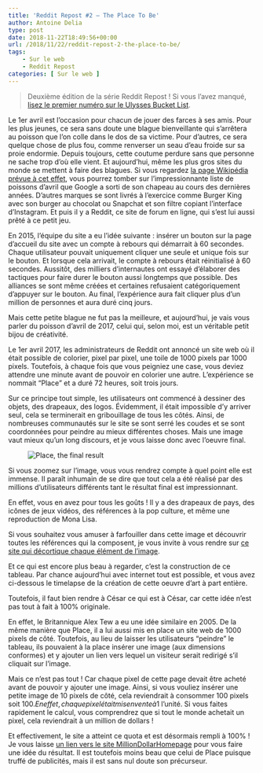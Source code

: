 ```yaml
---
title: 'Reddit Repost #2 – The Place To Be'
author: Antoine Delia
type: post
date: 2018-11-22T18:49:56+00:00
url: /2018/11/22/reddit-repost-2-the-place-to-be/
tags:
    - Sur le web
    - Reddit Repost
categories: [ Sur le web ]
---
```

<blockquote class="wp-block-quote">
  <p>
    Deuxième édition de la série Reddit Repost ! Si vous l&#8217;avez manqué, <a href="https://blog.antoinedelia.fr/2018/04/12/reddit-repost-1-ulysses-bucket-list/">lisez le premier numéro sur le Ulysses Bucket List</a>.
  </p>
</blockquote>

Le 1er avril est l&#8217;occasion pour chacun de jouer des farces à ses amis. Pour les plus jeunes, ce sera sans doute une blague bienveillante qui s&#8217;arrêtera au poisson que l&#8217;on colle dans le dos de sa victime. Pour d&#8217;autres, ce sera quelque chose de plus fou, comme renverser un seau d&#8217;eau froide sur sa proie endormie. Depuis toujours, cette coutume perdure sans que personne ne sache trop d&#8217;où elle vient. Et aujourd&#8217;hui, même les plus gros sites du monde se mettent à faire des blagues. Si vous regardez [la page Wikipédia prévue à cet effet][1], vous pourrez tomber sur l&#8217;impressionnante liste de poissons d&#8217;avril que Google a sorti de son chapeau au cours des dernières années. D&#8217;autres marques se sont livrés à l&#8217;exercice comme Burger King avec son burger au chocolat ou Snapchat et son filtre copiant l&#8217;interface d&#8217;Instagram. Et puis il y a Reddit, ce site de forum en ligne, qui s&#8217;est lui aussi prêté à ce petit jeu.

En 2015, l&#8217;équipe du site a eu l&#8217;idée suivante : insérer un bouton sur la page d&#8217;accueil du site avec un compte à rebours qui démarrait à 60 secondes. Chaque utilisateur pouvait uniquement cliquer une seule et unique fois sur le bouton. Et lorsque cela arrivait, le compte à rebours était réinitialisé à 60 secondes. Aussitôt, des milliers d&#8217;internautes ont essayé d&#8217;élaborer des tactiques pour faire durer le bouton aussi longtemps que possible. Des alliances se sont même créées et certaines refusaient catégoriquement d&#8217;appuyer sur le bouton. Au final, l&#8217;expérience aura fait cliquer plus d&#8217;un million de personnes et aura duré cinq jours.

Mais cette petite blague ne fut pas la meilleure, et aujourd&#8217;hui, je vais vous parler du poisson d&#8217;avril de 2017, celui qui, selon moi, est un véritable petit bijou de créativité.

Le 1er avril 2017, les administrateurs de Reddit ont annoncé un site web où il était possible de colorier, pixel par pixel, une toile de 1000 pixels par 1000 pixels. Toutefois, à chaque fois que vous peigniez une case, vous deviez attendre une minute avant de pouvoir en colorier une autre. L&#8217;expérience se nommait &#8220;Place&#8221; et a duré 72 heures, soit trois jours.

Sur ce principe tout simple, les utilisateurs ont commencé à dessiner des objets, des drapeaux, des logos. Évidemment, il était impossible d&#8217;y arriver seul, cela se terminerait en gribouillage de tous les côtés. Ainsi, de nombreuses communautés sur le site se sont serré les coudes et se sont coordonnées pour peindre au mieux différentes choses. Mais une image vaut mieux qu&#8217;un long discours, et je vous laisse donc avec l&#8217;oeuvre final.<figure class="wp-block-image">

<img src="https://i0.wp.com/i.redd.it/o4oku48qk9py.png?w=1000&#038;ssl=1" alt="Place, the final result" data-recalc-dims="1" /> </figure> 

Si vous zoomez sur l&#8217;image, vous vous rendrez compte à quel point elle est immense. Il paraît inhumain de se dire que tout cela a été réalisé par des millions d&#8217;utilisateurs différents tant le résultat final est impressionnant.

En effet, vous en avez pour tous les goûts ! Il y a des drapeaux de pays, des icônes de jeux vidéos, des références à la pop culture, et même une reproduction de Mona Lisa.

Si vous souhaitez vous amuser à farfouiller dans cette image et découvrir toutes les références qui la composent, je vous invite à vous rendre sur [ce site qui décortique chaque élément de l&#8217;image][2].

Et ce qui est encore plus beau à regarder, c&#8217;est la construction de ce tableau. Par chance aujourd&#8217;hui avec internet tout est possible, et vous avez ci-dessous le timelapse de la création de cette oeuvre d&#8217;art à part entière.<figure class="wp-block-embed-youtube wp-block-embed is-type-video is-provider-youtube wp-embed-aspect-4-3 wp-has-aspect-ratio">

<div class="wp-block-embed__wrapper">
  <span class="embed-youtube" style="text-align:center; display: block;"></span>
</div></figure> 

Toutefois, il faut bien rendre à César ce qui est à César, car cette idée n&#8217;est pas tout à fait à 100% originale.

En effet, le Britannique Alex Tew a eu une idée similaire en 2005. De la même manière que Place, il a lui aussi mis en place un site web de 1000 pixels de côté. Toutefois, au lieu de laisser les utilisateurs &#8220;peindre&#8221; le tableau, ils pouvaient à la place insérer une image (aux dimensions conformes) et y ajouter un lien vers lequel un visiteur serait redirigé s&#8217;il cliquait sur l&#8217;image.

Mais ce n&#8217;est pas tout ! Car chaque pixel de cette page devait être acheté avant de pouvoir y ajouter une image. Ainsi, si vous vouliez insérer une petite image de 10 pixels de côté, cela reviendrait à consommer 100 pixels soit 100$. En effet, chaque pixel était mis en vente à 1$ l&#8217;unité. Si vous faites rapidement le calcul, vous comprendrez que si tout le monde achetait un pixel, cela reviendrait à un million de dollars !

Et effectivement, le site a atteint ce quota et est désormais rempli à 100% ! Je vous laisse [un lien vers le site MillionDollarHomepage][3] pour vous faire une idée du résultat. Il est toutefois moins beau que celui de Place puisque truffé de publicités, mais il est sans nul doute son précurseur.

 [1]: https://en.wikipedia.org/wiki/List_of_Google_April_Fools%27_Day_jokes
 [2]: https://draemm.li/various/place-atlas/
 [3]: http://www.milliondollarhomepage.com/